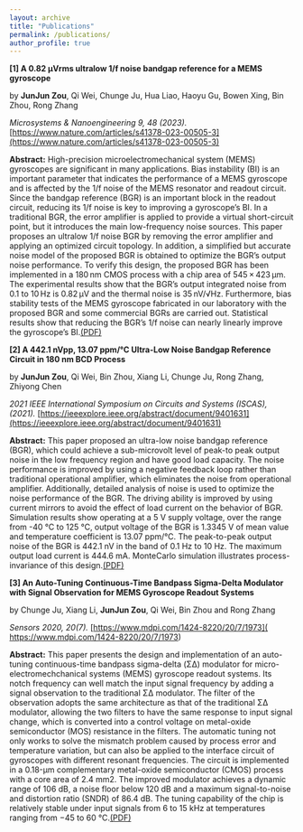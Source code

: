 ```yaml
---
layout: archive
title: "Publications"
permalink: /publications/
author_profile: true
---
```

**[1] A 0.82 μVrms ultralow 1/f noise bandgap reference for a MEMS gyroscope**

by **JunJun Zou**, Qi Wei, Chunge Ju, Hua Liao, Haoyu Gu, Bowen Xing, Bin Zhou, Rong Zhang

_Microsystems & Nanoengineering 9, 48 (2023)._ [https://www.nature.com/articles/s41378-023-00505-3](https://www.nature.com/articles/s41378-023-00505-3)

**Abstract:** High-precision microelectromechanical system (MEMS) gyroscopes are significant in many applications. Bias instability (BI) is an important parameter that indicates the performance of a MEMS gyroscope and is affected by the 1/f noise of the MEMS resonator and readout circuit. Since the bandgap reference (BGR) is an important block in the readout circuit, reducing its 1/f noise is key to improving a gyroscope’s BI. In a traditional BGR, the error amplifier is applied to provide a virtual short-circuit point, but it introduces the main low-frequency noise sources. This paper proposes an ultralow 1/f noise BGR by removing the error amplifier and applying an optimized circuit topology. In addition, a simplified but accurate noise model of the proposed BGR is obtained to optimize the BGR’s output noise performance. To verify this design, the proposed BGR has been implemented in a 180 nm CMOS process with a chip area of 545 × 423 μm. The experimental results show that the BGR’s output integrated noise from 0.1 to 10 Hz is 0.82 μV and the thermal noise is 35 nV/√Hz. Furthermore, bias stability tests of the MEMS gyroscope fabricated in our laboratory with the proposed BGR and some commercial BGRs are carried out. Statistical results show that reducing the BGR’s 1/f noise can nearly linearly improve the gyroscope’s BI.[(PDF)](http://academicpages.github.io/files/micro&nano.pdf)

**[2] A 442.1 nVpp, 13.07 ppm/°C Ultra-Low Noise Bandgap Reference Circuit in 180 nm BCD Process**

by **JunJun Zou**, Qi Wei, Bin Zhou, Xiang Li, Chunge Ju, Rong Zhang, Zhiyong Chen

_2021 IEEE International Symposium on Circuits and Systems (ISCAS), (2021)._ [https://ieeexplore.ieee.org/abstract/document/9401631](https://ieeexplore.ieee.org/abstract/document/9401631)

**Abstract:** This paper proposed an ultra-low noise bandgap reference (BGR), which could achieve a sub-microvolt level of peak-to peak output noise in the low frequency region and have good load capacity. The noise performance is improved by using a negative feedback loop rather than traditional operational amplifier, which eliminates the noise from operational amplifier. Additionally, detailed analysis of noise is used to optimize the noise performance of the BGR. The driving ability is improved by using current mirrors to avoid the effect of load current on the behavior of BGR. Simulation results show operating at a 5 V supply voltage, over the range from -40 °C to 125 °C, output voltage of the BGR is 1.3345 V of mean value and temperature coefficient is 13.07 ppm/°C. The peak-to-peak output noise of the BGR is 442.1 nV in the band of 0.1 Hz to 10 Hz. The maximum output load current is 444.6 mA. MonteCarlo simulation illustrates process-invariance of this design.[(PDF)](http://academicpages.github.io/files/iscas.pdf)


 **[3] An Auto-Tuning Continuous-Time Bandpass Sigma-Delta Modulator with Signal Observation for MEMS Gyroscope Readout Systems** 

by Chunge Ju, Xiang Li, **JunJun Zou**, Qi Wei, Bin Zhou and Rong Zhang 

_Sensors 2020, 20(7)._ [https://www.mdpi.com/1424-8220/20/7/1973]( https://www.mdpi.com/1424-8220/20/7/1973)

**Abstract:** This paper presents the design and implementation of an auto-tuning continuous-time bandpass sigma-delta (ΣΔ) modulator for micro-electromechchanical systems (MEMS) gyroscope readout systems. Its notch frequency can well match the input signal frequency by adding a signal observation to the traditional ΣΔ modulator. The filter of the observation adopts the same architecture as that of the traditional ΣΔ modulator, allowing the two filters to have the same response to input signal change, which is converted into a control voltage on metal-oxide semiconductor (MOS) resistance in the filters. The automatic tuning not only works to solve the mismatch problem caused by process error and temperature variation, but can also be applied to the interface circuit of gyroscopes with different resonant frequencies. The circuit is implemented in a 0.18-μm complementary metal-oxide semiconductor (CMOS) process with a core area of 2.4 mm2. The improved modulator achieves a dynamic range of 106 dB, a noise floor below 120 dB and a maximum signal-to-noise and distortion ratio (SNDR) of 86.4 dB. The tuning capability of the chip is relatively stable under input signals from 6 to 15 kHz at temperatures ranging from −45 to 60 °C.[(PDF)](http://academicpages.github.io/files/sensors.pdf)

